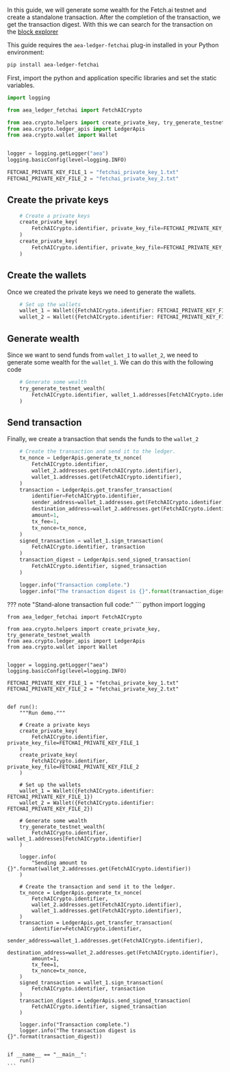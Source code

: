 In this guide, we will generate some wealth for the Fetch.ai testnet and create a standalone transaction. After the completion of the transaction, we get the transaction digest. With this we can search for the transaction on the <a href='https://explore-dorado.fetch.ai/' target="_blank">block explorer</a>

This guide requires the `aea-ledger-fetchai` plug-in installed in your Python environment:
```bash
pip install aea-ledger-fetchai
```

First, import the python and application specific libraries and set the static variables.

``` python
import logging

from aea_ledger_fetchai import FetchAICrypto

from aea.crypto.helpers import create_private_key, try_generate_testnet_wealth
from aea.crypto.ledger_apis import LedgerApis
from aea.crypto.wallet import Wallet


logger = logging.getLogger("aea")
logging.basicConfig(level=logging.INFO)

FETCHAI_PRIVATE_KEY_FILE_1 = "fetchai_private_key_1.txt"
FETCHAI_PRIVATE_KEY_FILE_2 = "fetchai_private_key_2.txt"
```

## Create the private keys

``` python
    # Create a private keys
    create_private_key(
        FetchAICrypto.identifier, private_key_file=FETCHAI_PRIVATE_KEY_FILE_1
    )
    create_private_key(
        FetchAICrypto.identifier, private_key_file=FETCHAI_PRIVATE_KEY_FILE_2
    )
```

## Create the wallets

Once we created the private keys we need to generate the wallets.

``` python
    # Set up the wallets
    wallet_1 = Wallet({FetchAICrypto.identifier: FETCHAI_PRIVATE_KEY_FILE_1})
    wallet_2 = Wallet({FetchAICrypto.identifier: FETCHAI_PRIVATE_KEY_FILE_2})
```

## Generate wealth

Since we want to send funds from `wallet_1` to `wallet_2`, we need to generate some wealth for the `wallet_1`. We can
do this with the following code
``` python
    # Generate some wealth
    try_generate_testnet_wealth(
        FetchAICrypto.identifier, wallet_1.addresses[FetchAICrypto.identifier]
    )
```

## Send transaction

Finally, we create a transaction that sends the funds to the `wallet_2`

``` python
    # Create the transaction and send it to the ledger.
    tx_nonce = LedgerApis.generate_tx_nonce(
        FetchAICrypto.identifier,
        wallet_2.addresses.get(FetchAICrypto.identifier),
        wallet_1.addresses.get(FetchAICrypto.identifier),
    )
    transaction = LedgerApis.get_transfer_transaction(
        identifier=FetchAICrypto.identifier,
        sender_address=wallet_1.addresses.get(FetchAICrypto.identifier),
        destination_address=wallet_2.addresses.get(FetchAICrypto.identifier),
        amount=1,
        tx_fee=1,
        tx_nonce=tx_nonce,
    )
    signed_transaction = wallet_1.sign_transaction(
        FetchAICrypto.identifier, transaction
    )
    transaction_digest = LedgerApis.send_signed_transaction(
        FetchAICrypto.identifier, signed_transaction
    )

    logger.info("Transaction complete.")
    logger.info("The transaction digest is {}".format(transaction_digest))
```

??? note "Stand-alone transaction full code:"
    ``` python
    import logging
    
    from aea_ledger_fetchai import FetchAICrypto
    
    from aea.crypto.helpers import create_private_key, try_generate_testnet_wealth
    from aea.crypto.ledger_apis import LedgerApis
    from aea.crypto.wallet import Wallet
    
    
    logger = logging.getLogger("aea")
    logging.basicConfig(level=logging.INFO)
    
    FETCHAI_PRIVATE_KEY_FILE_1 = "fetchai_private_key_1.txt"
    FETCHAI_PRIVATE_KEY_FILE_2 = "fetchai_private_key_2.txt"
    
    
    def run():
        """Run demo."""
    
        # Create a private keys
        create_private_key(
            FetchAICrypto.identifier, private_key_file=FETCHAI_PRIVATE_KEY_FILE_1
        )
        create_private_key(
            FetchAICrypto.identifier, private_key_file=FETCHAI_PRIVATE_KEY_FILE_2
        )
    
        # Set up the wallets
        wallet_1 = Wallet({FetchAICrypto.identifier: FETCHAI_PRIVATE_KEY_FILE_1})
        wallet_2 = Wallet({FetchAICrypto.identifier: FETCHAI_PRIVATE_KEY_FILE_2})
    
        # Generate some wealth
        try_generate_testnet_wealth(
            FetchAICrypto.identifier, wallet_1.addresses[FetchAICrypto.identifier]
        )
    
        logger.info(
            "Sending amount to {}".format(wallet_2.addresses.get(FetchAICrypto.identifier))
        )
    
        # Create the transaction and send it to the ledger.
        tx_nonce = LedgerApis.generate_tx_nonce(
            FetchAICrypto.identifier,
            wallet_2.addresses.get(FetchAICrypto.identifier),
            wallet_1.addresses.get(FetchAICrypto.identifier),
        )
        transaction = LedgerApis.get_transfer_transaction(
            identifier=FetchAICrypto.identifier,
            sender_address=wallet_1.addresses.get(FetchAICrypto.identifier),
            destination_address=wallet_2.addresses.get(FetchAICrypto.identifier),
            amount=1,
            tx_fee=1,
            tx_nonce=tx_nonce,
        )
        signed_transaction = wallet_1.sign_transaction(
            FetchAICrypto.identifier, transaction
        )
        transaction_digest = LedgerApis.send_signed_transaction(
            FetchAICrypto.identifier, signed_transaction
        )
    
        logger.info("Transaction complete.")
        logger.info("The transaction digest is {}".format(transaction_digest))
    
    
    if __name__ == "__main__":
        run()
    ```
